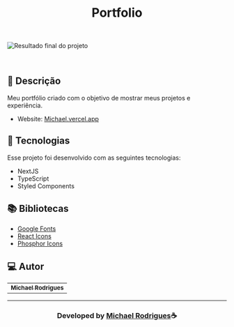 <h1 align="center">
  Portfolio
</h1>

<br>

![Resultado final do projeto](https://i.imgur.com/DN8DYkQ.png)

<br>

## 📝 Descrição

Meu portfólio criado com o objetivo de mostrar meus projetos e experiência.

- Website: [Michael.vercel.app](https://portfolio-n3gcija1u-michaelrodrigues.vercel.app/)

## 🚀 Tecnologias

Esse projeto foi desenvolvido com as seguintes tecnologias:

- NextJS
- TypeScript
- Styled Components

## 📚 Bibliotecas

- [Google Fonts](https://fonts.google.com/)
- [React Icons](https://react-icons.github.io/react-icons/)
- [Phosphor Icons](https://phosphoricons.com/)

## 💻 Autor<br>

<table>
  <tr>
    <td align="center">
      <a href="https://github.com/MichaelRodriguesss">
       <div>
        <sub>
          <b>Michael Rodrigues</b>
        </sub>
        </div>
      </a>
    </td>
  </tr>
</table>

---

  <h3 align="center"> Developed by <a href="https://www.linkedin.com/in/MichaelRodriguesss/">Michael Rodrigues</a>☕</h3>
